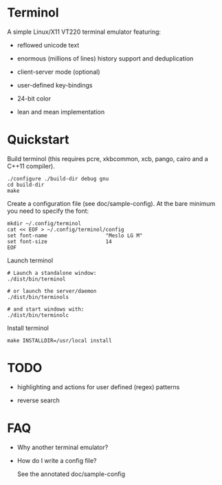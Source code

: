 # Terminol #

A simple Linux/X11 VT220 terminal emulator featuring:

 - reflowed unicode text

 - enormous (millions of lines) history support and deduplication

 - client-server mode (optional)

 - user-defined key-bindings

 - 24-bit color

 - lean and mean implementation

# Quickstart #

Build terminol (this requires pcre, xkbcommon, xcb, pango, cairo and a C++11 compiler).

    ./configure ./build-dir debug gnu
    cd build-dir
    make

Create a configuration file (see doc/sample-config).
At the bare minimum you need to specify the font:

    mkdir ~/.config/terminol
    cat << EOF > ~/.config/terminol/config
    set font-name                   "Meslo LG M"
    set font-size                   14
    EOF

Launch terminol

    # Launch a standalone window:
    ./dist/bin/terminol
    
    # or launch the server/daemon
    ./dist/bin/terminols
    
    # and start windows with:
    ./dist/bin/terminolc

Install terminol

    make INSTALLDIR=/usr/local install

# TODO #

 - highlighting and actions for user defined (regex) patterns

 - reverse search

# FAQ #

 * Why another terminal emulator?

 * How do I write a config file?

   See the annotated doc/sample-config
